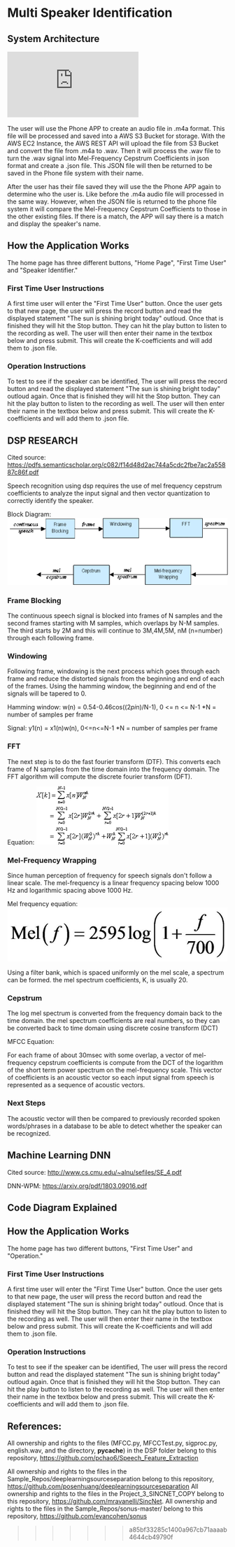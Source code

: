 # Multi Speaker Identification

## System Architecture

![System Architecture](https://github.com/chrisjj12/Multi-Speaker-Identification/blob/master/System_Architecture.pdf)

The user will use the Phone APP to create an audio file in .m4a format. This file will be processed and saved into a AWS S3 Bucket for storage. With the AWS EC2 Instance, the AWS REST API will upload the file from S3 Bucket and convert the file from .m4a to .wav. Then it will process the .wav file to turn the .wav signal into Mel-Frequency Cepstrum Coefficients in json format and create a .json file. This JSON file will then be returned to be saved in the Phone file system with their name.

After the user has their file saved they will use the the Phone APP again to determine who the user is. Like before the .m4a audio file will processed in the same way. However, when the JSON file is returned to the phone file system it will compare the Mel-Frequency Cepstrum Coefficients to those in the other existing files. If there is a match, the APP will say there is a match and display the speaker's name.

## How the Application Works

The home page has three different buttons, "Home Page", "First Time User" and "Speaker Identifier." 

### First Time User Instructions

A first time user will enter the "First Time User" button. Once the user gets to that new page, the user will press the record button and read the displayed statement "The sun is shining bright today" outloud. Once that is finished they will hit the Stop button. They can hit the play button to listen to the recording as well. The user will then enter their name in the textbox below and press submit. This will create the K-coefficients and will add them to .json file.

### Operation Instructions

To test to see if the speaker can be identified, The user will press the record button and read the displayed statement "The sun is shining bright today" outloud again. Once that is finished they will hit the Stop button. They can hit the play button to listen to the recording as well. The user will then enter their name in the textbox below and press submit. This will create the K-coefficients and will add them to .json file.

## DSP RESEARCH

Cited source: https://pdfs.semanticscholar.org/c082/f14d48d2ac744a5cdc2fbe7ac2a55887c86f.pdf

Speech recognition using dsp requires the use of mel frequency cepstrum coefficients to analyze the input signal and then vector quantization to correctly identify the speaker.

Block Diagram: ![Block Diagram](https://github.com/chrisjj12/Multi-Speaker-Identification/blob/master/BlockDiagram.png)

### Frame Blocking

The continuous speech signal is blocked into frames of N samples and the second frames starting with M samples, which overlaps by N-M samples. The third starts by 2M and this will continue to 3M,4M,5M, nM (n=number) through each following frame.

### Windowing

Following frame, windowing is the next process which goes through each frame and reduce the distorted signals from the beginning and end of each of the frames. Using the hamming window, the beginning and end of the signals will be tapered to 0.

Hamming window: w(n) = 0.54-0.46cos((2*pi*n)/N-1), 0 <= n <= N-1 *N = number of samples per frame

Signal: y1(n) = x1(n)w(n), 0<=n<=N-1 *N = number of samples per frame

### FFT

The next step is to do the fast fourier transform (DTF). This converts each frame of N samples from the time domain into the frequency domain. The FFT algorithm will compute the discrete fourier transform (DFT).

Equation: ![FFT](https://github.com/chrisjj12/Multi-Speaker-Identification/blob/master/FFT.png)


### Mel-Frequency Wrapping

Since human perception of frequency for speech signals don't follow a linear scale. The mel-frequency is a linear frequency spacing below 1000 Hz and logarithmic spacing above 1000 Hz.

Mel frequency equation: ![MFCC](https://github.com/chrisjj12/Multi-Speaker-Identification/blob/master/MFCC.png)

Using a filter bank, which is spaced uniformly on the mel scale, a spectrum can be formed. the mel spectrum coefficients, K, is usually 20.

### Cepstrum

The log mel spectrum is converted from the frequency domain back to the time domain. the mel spectrum coefficients are real numbers, so they can be converted back to time domain using discrete cosine transform (DCT)


MFCC Equation: 




For each frame of about 30msec with some overlap, a vector of mel-frequency cepstrum coefficients is compute from the DCT of the logarithm of the short term power spectrum on the mel-frequency scale. This vector of coefficients is an acoustic vector so each input signal from speech is represented as a sequence of acoustic vectors.

### Next Steps

The acoustic vector will then be compared to previously recorded spoken words/phrases in a database to be able to detect whether the speaker can be recognized.

## Machine Learning DNN

Cited source: http://www.cs.cmu.edu/~alnu/sefiles/SE_4.pdf

DNN-WPM: https://arxiv.org/pdf/1803.09016.pdf

## Code Diagram Explained

## How the Application Works

The home page has two different buttons, "First Time User" and "Operation." 

### First Time User Instructions

A first time user will enter the "First Time User" button. Once the user gets to that new page, the user will press the record button and read the displayed statement "The sun is shining bright today" outloud. Once that is finished they will hit the Stop button. They can hit the play button to listen to the recording as well. The user will then enter their name in the textbox below and press submit. This will create the K-coefficients and will add them to .json file.

### Operation Instructions

To test to see if the speaker can be identified, The user will press the record button and read the displayed statement "The sun is shining bright today" outloud again. Once that is finished they will hit the Stop button. They can hit the play button to listen to the recording as well. The user will then enter their name in the textbox below and press submit. This will create the K-coefficients and will add them to .json file.

## References:

All ownership and rights to the files (MFCC.py, MFCCTest.py, sigproc.py, english.wav, and the directory, __pycache__) in the DSP folder belong to this repository, https://github.com/pchao6/Speech_Feature_Extraction

All ownership and rights to the files in the Sample_Repos/deeplearningsourceseparation belong to this repository, https://github.com/posenhuang/deeplearningsourceseparation
All ownership and rights to the files in the Project_3_SINCNET_COPY belong to this repository, https://github.com/mravanelli/SincNet. 
All ownership and rights to the files in the Sample_Repos/sonus-master/ belong to this repository, https://github.com/evancohen/sonus
>>>>>>> a85bf33285c1400a967cb71aaaab4644cb49790f
